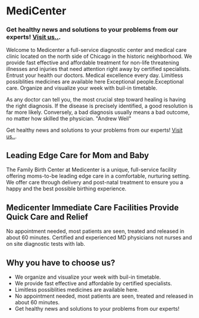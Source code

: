 # MediCenter

### Get healthy news and solutions to your problems from our experts! [Visit us..](https://medicenter-a7a6f.web.app/).


Welcome to Medicenter a full-service diagnostic center and medical care clinic located on the north side of Chicago in the historic neighborhood. We provide fast effective and affordable treatment for non-life threatening illnesses and injuries that need attention right away by certified specialists. Entrust your health our doctors. Medical excellence every day. Limitless possiblities medicines are available here Exceptional people.Exceptional care. Organize and visualize your week with buil-in timetable.


As any doctor can tell you, the most crucial step toward healing is having the right diagnosis. If the disease is precisely identified, a good resolution is far more likely. Conversely, a bad diagnosis usually means a bad outcome, no matter how skilled the physician. "Andrew Weil"


Get healthy news and solutions to your problems from our experts! [Visit us..](https://medicenter-a7a6f.web.app/).


## Leading Edge Care for Mom and Baby
The Family Birth Center at Medicenter is a unique, full-service facility offering moms-to-be leading edge care in a comfortable, nurturing setting. We offer care through delivery and post-natal treatment to ensure you a happy and the best possible birthing experience.

## Medicenter Immediate Care Facilities Provide Quick Care and Relief
No appointment needed, most patients are seen, treated and released in about 60 minutes. Certified and experienced MD physicians not nurses and on site diagnostic tests with lab.


## Why you have to choose us?

* We organize and visualize your week with buil-in timetable.
* We provide fast effective and affordable by certified specialists.
* Limitless possiblities medicines are available here.
* No appointment needed, most patients are seen, treated and released in about 60 minutes.
* Get healthy news and solutions to your problems from our experts!

